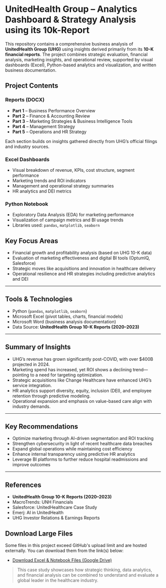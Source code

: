 
# UnitedHealth Group – Analytics Dashboard & Strategy Analysis using its 10k-Report

This repository contains a comprehensive business analysis of **UnitedHealth Group (UHG)** using insights derived primarily from its **10-K financial reports**. The project combines strategic evaluation, financial analysis, marketing insights, and operational review, supported by visual dashboards (Excel), Python-based analytics and visualization, and written business documentation.

## Project Contents

### Reports (DOCX)
- **Part 1** – Business Performance Overview
- **Part 2** – Finance & Accounting Review
- **Part 3** – Marketing Strategies & Business Intelligence Tools
- **Part 4** – Management Strategy
- **Part 5** – Operations and HR Strategy

Each section builds on insights gathered directly from UHG’s official filings and industry sources.

### Excel Dashboards
- Visual breakdown of revenue, KPIs, cost structure, segment performance
- Marketing trends and ROI indicators
- Management and operational strategy summaries
- HR analytics and DEI metrics

### Python Notebook
- Exploratory Data Analysis (EDA) for marketing performance
- Visualization of campaign metrics and BI usage trends
- Libraries used: `pandas`, `matplotlib`, `seaborn`

## Key Focus Areas

- Financial growth and profitability analysis (based on UHG 10-K data)
- Evaluation of marketing effectiveness and digital BI tools (OptumIQ, Salesforce)
- Strategic moves like acquisitions and innovation in healthcare delivery
- Operational resilience and HR strategies including predictive analytics and DEI

---

## Tools & Technologies

- Python (`pandas`, `matplotlib`, `seaborn`)
- Microsoft Excel (pivot tables, charts, financial models)
- Microsoft Word (business analysis documentation)
- Data Source: **UnitedHealth Group 10-K Reports (2020–2023)**

---

## Summary of Insights

- UHG’s revenue has grown significantly post-COVID, with over $400B projected in 2024.
- Marketing spend has increased, yet ROI shows a declining trend—pointing to a need for targeting optimization.
- Strategic acquisitions like Change Healthcare have enhanced UHG’s service integration.
- HR analytics support diversity, equity, inclusion (DEI), and employee retention through predictive modeling.
- Operational expansion and emphasis on value-based care align with industry demands.

---

##  Key Recommendations

- Optimize marketing through AI-driven segmentation and ROI tracking
- Strengthen cybersecurity in light of recent healthcare data breaches
- Expand global operations while maintaining cost efficiency
- Enhance internal transparency using predictive HR analytics
- Leverage BI platforms to further reduce hospital readmissions and improve outcomes

---

## References

- **UnitedHealth Group 10-K Reports (2020–2023)**  
- MacroTrends: UNH Financials  
- Salesforce: UnitedHealthcare Case Study  
- Emerj: AI in UnitedHealth  
- UHG Investor Relations & Earnings Reports

## Download Large Files

Some files in this project exceed GitHub's upload limit and are hosted externally. You can download them from the link(s) below:

- [Download Excel & Notebook Files (Google Drive)](https://drive.google.com/drive/folders/1H3DUj7xRQQa_F_FsBLm8-ErR5IQD_0Ar?usp=drive_link)

> This case study showcases how strategic thinking, data analytics, and financial analysis can be combined to understand and evaluate a global leader in the healthcare industry.
